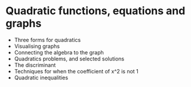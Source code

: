 # Quadratic functions, equations and graphs

* Three forms for quadratics
* Visualising graphs
* Connecting the algebra to the graph
* Quadratics problems, and selected solutions
* The discriminant
* Techniques for when the coefficient of x^2 is not 1
* Quadratic inequalities
